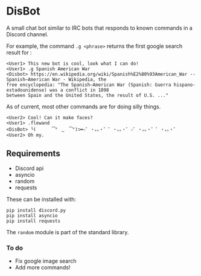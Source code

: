 # DisBot
A small chat bot similar to IRC bots that responds to known commands in a Discord channel.

For example, the command  `.g <phrase>` returns the first google search result for <phrase> :
```
<User1> This new bot is cool, look what I can do!
<User1> .g Spanish American War
<Disbot> https://en.wikipedia.org/wiki/Spanish%E2%80%93American_War -- Spanish–American War - Wikipedia, the 
free encyclopedia: "The Spanish–American War (Spanish: Guerra hispano-estadounidense) was a conflict in 1898 
between Spain and the United States, the result of U.S. ..."
```

As of current, most other commands are for doing silly things.
```
<User2> Cool! Can it make faces?
<User1> .flewand
<DisBot> ╰(      ͡°  ͜   ͡°)⊃━☆゜・。。・゜゜・。。・゜☆゜・。。・゜゜・。。・゜
<User2> Oh my.
```

## Requirements
- Discord api
- asyncio
- random
- requests

These can be installed with:
```
pip install discord.py
pip install asyncio
pip install requests
```
The `random` module is part of the standard library.

### To do
- Fix google image search
- Add more commands!
